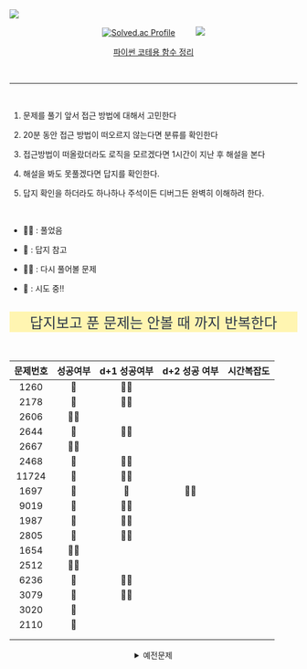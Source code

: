 <img src="https://capsule-render.vercel.app/api?type=waving&color=auto&height=200&section=header&text=PS&fontSize=90" />


<div align="center">

[![Solved.ac Profile](http://mazassumnida.wtf/api/v2/generate_badge?boj=gorchid)](https://solved.ac/gorchid/) 　　  <img src="http://mazandi.herokuapp.com/api?handle=gorchid&theme=dark"/>

<a href="https://pentagonal-sapphire-668.notion.site/a25aafd45adc42649f872322472c9511"> 파이썬 코테용 함수 정리 </a>

<br>
</div>

<hr>

<br>

1. 문제를 풀기 앞서 접근 방법에 대해서 고민한다

2. 20분 동안 접근 방법이 떠오르지 않는다면 분류를 확인한다

3. 접근방법이 떠올랐더라도 로직을 모르겠다면 1시간이 지난 후 해설을 본다

4. 해설을 봐도 못풀겠다면 답지를 확인한다.

5. 답지 확인을 하더라도 하나하나 주석이든 디버그든 완벽히 이해하려 한다.

<br>



-  🙆‍♂️ : 풀었음

-  🙆 : 답지 참고

-  🤦‍♂️ : 다시 풀어볼 문제

-  💩 : 시도 중!!

<br/>



<div align="center">


<div style="color:#2D3748; background-color: #fff5b1; font-size:25px">
답지보고 푼 문제는 안볼 때 까지 반복한다
</div> 

<br/>
<br/>

| 문제번호 | 성공여부 | d+1 성공여부 | d+2 성공 여부 | 시간복잡도 |
| :---: | :---: | :---: | :---: | :---: |
| 1260 | 🙆 | 🙆‍♂️ |  |  |
| 2178 | 🙆 | 🙆‍♂️ |  |  |
| 2606 | 🙆‍♂️ |  |  |  |
| 2644 | 🙆 | 🙆‍♂️ |  |  |
| 2667 | 🙆‍♂️ |  |  |  |
| 2468 | 🙆 | 🙆‍♂️ |  |  |
| 11724 | 🙆 | 🙆‍♂️ |  |  |
| 1697 | 🙆 | 🙆 | 🙆‍♂️ |  |
| 9019 | 🙆 | 🙆‍♂️ |  |  |
| 1987 | 🙆 | 🙆‍♂️ |  |  |
| 2805 | 🙆 | 🙆‍♂️ |  |  |
| 1654 | 🙆‍♂️ |  |  |  |
| 2512 | 🙆‍♂️ |  |  |  |
| 6236 | 🙆 | 🙆‍♂️ |  |  |
| 3079 | 🙆 | 🙆‍♂️ |  |  |
| 3020 | 🙅 |  |  |  |
| 2110 | 🙆 |  |  |  |
|  |  |  |  |  |
|  |  |  |  |  |


<details>
<summary>예전문제</summary>

| 문제번호 | 성공여부 | d+1 성공여부 | d+2 성공 여부 | 시간복잡도 |
| :---: | :---: | :---: | :---: | :---: |
| Programmers |  |  |  |  |
| 달리기경주 | 🙆 | 🙆‍♂️ |  |  |
| 조건에 부합하는 중고거래 댓글 조회하기 (SQL) | 🙆‍♂️ |  |  |  |
| 바탕화면 정리 | 🙆‍♂️ |  |  |  |
| 덧칠하기 | 🙆‍♂️ |  |  |  |
| 대충 만든 자판 | 🙆‍♂️ |  |  |  |
| 카드 뭉치 | 🙆‍♂️ |  |  |  |
| 둘만의 암호 | ❌ | 🙆‍♂️ |  |  |
| 푸드 파이트 대회 | 🙆‍♂️ |  |  |  |
| 옹알이(2) | 🙆 |  |  |  |
| 콜라 문제 | 🙆‍♂️ |  |  |  |
|  |  |  |  |  |
|  |  |  |  |  |
| :---: | :---: | :---: | :---: | :---: |
| Dynamic Programming |  |  |  |  |
| 2748 | 🙆‍♂️ |  |  |  |
| 1463 | 🙆‍♂️ |  |  |  |
| 9095 | 🙆‍♂️ |  |  |  |
| 2579 | 🙆 | 🙆‍♂️ |  |  |
| 11726 (study) | 🙆‍♂️ | 🙆‍♂️ |  |  |
| 11722 | 🙆 | 🙆‍♂️ |  |  |
| 15486(study) | 🙆‍♂️ (🤦‍♂️) |  |  |  |
| 11066(study) | 💩 |  |  |  |
| 1520 | 🙆 | 🙆‍♂️(🤦‍♂️) |  |  |
| 11049(study) | 💩 |  |  |  |
| 9465 | 🙆 | 🙆‍♂️ |  |  |
|  | 🙆 |  |  |  |
|:---:|:---:|:---:|:---:|:---:|
| Sort |  |  |  |  |
| 2587 | 🙆‍♂️ |  |  |  |
| 2750 | 🙆‍♂️ |  |  |  |
| 25305 | 🙆‍♂️ |  |  |  |
| 2751 | 🙆‍♂️ |  |  | 퀵정렬로 다시 풀 것 |
| 10989 | 🙆 | 🙆‍♂️ |  |  |
| 2108 | 🙆‍♂️ |  |  |  |
| 1427 | 🙆‍♂️ |  |  |  |
| 11650 | 🙆‍♂️ |  |  |  |
| 11651 | 🙆‍♂️ |  |  |  |
| 1181 | 🙆‍♂️ |  |  |  |
| 10814 | 🙆‍♂️ |  |  |  |
| 18870 | 🙆 | 🙆 | 🙆‍♂️ |  |
| :---: | :---: | :---: | :---: | :---: |
| Binary Search |  |  |  |  |
| 1654(study) | 🙆‍♂️ |  |  |  |
| 2805(study) | 🙆‍♂️ |  |  |  |
| 1920(재귀), (반복) | 🙆 | 🙆‍♂️ |  | O(logn) |
| 10816 | 🙆 | 🙆 | 🙆‍♂️ |  |
| 2110 | 🙆 | 🙆 | 🙆‍♂️ |  |
| 1300 | 🙆 | 🙆 | 🙆‍♂️ |  |
| 12015 | 🙆 | 🙆‍♂️ |  |  |
| 2512 | 🙆‍♂️ |  |  |  |
| 3079 | 🙆 | 🙆‍♂️ |  |  |
| 6236 | 🙆 | 🙆 | 🙆 |  |
| 3020 | 💩 |  |  |  |
| 1939 | 🙆 | 🙆‍♂️(그래도 다시풀자) | 🙆‍♂️ |  |
| 7795(study) | 🙆 | 🙆‍♂️ |  |  |
| 1561 | 🙆 | 🙆 | 🙆‍♂️ |  |
| :---: | :---: | :---: | :---: | :---: |
| Math |  |  |  |  |
| 8393 | 🙆‍♂️ |  |  |  |
| 2609 | 🙆‍♂️ | 🙆‍♂️ |  |  |
| 11653 | 🙆 | 🙆‍♂️ | 🙆‍♂️ |  |
| 1978 | 🙆‍♂️ |  |  |  |
| 1929 (에라토스테네스) | 🙆 | 🙆‍♂️ | 🙆‍♂️ |  |
| 4948 | 🙆‍♂️  | 🙆‍♂️ | 🙆‍♂️ |  |
| 2407 | 🙆 | 🙆‍♂️ |  |  |
| 15649 (백트래킹) | 🙆 | 🙆‍♂️ | 🙆‍♂️ |  |
| 15650 (백트래킹) | 🙆 | 🙆‍♂️ |  |  |
| 9020 (에라토스테네스) | 🙆 | 🙆 | 🙆‍♂️ |  |
| 10974 (백트래킹) | 🙆‍♂️ |  |  |  |
| 6603 (백트래킹) 22/12/29, 23/01/07 | 🙆 | 🙆 | 🙆  |
| 1182 23/01/07 | 🙅‍♂️ | 🙆 | 🙆 |  |
| 6588 (에라토스테네스) 22/12/30 | 🙆 | 🙆 | 🙆‍♂️ |  |
| 17103 (에라토스테네스) 23/01/05 | 🙆‍♂️ |  |  |  |
| :---: | :---: | :---: | :---: | :---: |
| DataStructure |  |  |  |  |
| 10828 (스택) 23/01/30 | 🙆 | 🙆‍♂️ |  |  |
| 9012 (스택) 23/01/31 | 🙆 | 🙆 | 🙆‍♂️  |  |
| 10773 (스택) 23/01/31 | 🙆‍♂️ |  |  |  |
| 1935 (스택) 23/02/01 | 🙆‍♂️ |  |  |  |
| 1406 (LinkedList) 23/02/07 | 🙆 | 🙆‍♂️ |  |  |
| 1874 스택 23/02/02 | 🙆 | 🙆 | 🙆‍♂️ |  |
| 10799 스택 23/02/02 | 🙆 | 🙆‍♂️ |  |  |
| 2493 스택 23/02/03 | 🙆 | 🙆‍♂️ |  |  |
| 10845 큐 구현 23/02/03 | 🙆‍♂️ | 🙆‍♂️ |  |  |
| 18258 큐 구현 23/02/03 | 🙆‍♂️ | 🙆‍♂️ |  |  |
| 2164 큐 23/02/03 | 🙆‍♂️ | 🙆‍♂️ |  |  |
| 10866 덱 | 🙆‍♂️ |  |  |  |
| 1021 덱 | 🙆‍♂️ |🙆‍♂️|  |  |
| 1966 덱 | 🙆‍♂️ |  |  |  | 
| 11866 덱 | 🙆‍♂️ |  |  |  |
| 1927 힙 | 🙆‍♂️ |  |  |  |
| :---: | :---: | :---: | :---: | :---: |
| Greedy |  |  |  |  |
| 11399 (study) | 🙆‍♂️ (🤦‍♂️) | 🙆‍♂️ |  |  |
| 1931 (study) | 🙆‍♂️ (🤦‍♂️) | 🙆‍♂️ |  |  |
| 11047 | 🙆‍♂️ |  |  |  |
| 2875 | 🙆 | 🙆‍♂️ |  |  |
| 10610 | 🙆‍♂️ |  |  |  |
| 2217 | 🙆 | 🙆‍♂️ |  |  |
| 1541 | 🙆 | 🙆‍♂️ |  |  |
| 13458 | 🙆 | 🙆‍♂️ |  |  |
| 4796 | 🙆 | 🙆‍♂️ |  |  |
| 1946 | 🙆 | 🙆 | 🙆‍♂️ |  |
| 12845 | 🙆‍♂️ |  |  |  |
| 11000 | 🙆 | 🙆‍♂️ | 🙆‍♂️ |  |
| 1969 | 🙆 | 🙆‍♂️ |  |  |
| 13305 | 🙆 | 🙆‍♂️ |  | O(n) |
| 1744 | 🙆 | 🙆‍♂️ | 🙆 | O(nlogn) |
| 1049 | 🙆‍♂️ |  |  | O(n) |
| 5585 | 🙆‍♂️ |  |  | O(n) |
| 1911 | 🙆‍♂️ |  |  | O(nlogn) |
| 1543 | 🙆 | 🙆‍♂️ |  | O(n) |
| 1459 | 🙆‍♂️ |  |  | O(1) |
| 2012 | 🙆‍♂️ |  |  | O(n) |
| 2212 | 🙆‍♂️ |  |  | O(nlogn) |
| 13164 | 🙆‍♂️ |  |  | O(nlogn) |
| 12018 | 🙆‍♂️ |  |  | O(n^2logn) |
| 11501 | 🙆 |  |  |  |
| 2847 | 🙆‍♂️ |  |  |  |
| 1439 | 🙆 | 🙆‍♂️ |  |  |
| 2170 | 🙆 | 🙆‍♂️ |  |  |
|  |  |  |  |  |
| :---: | :---: | :---: | :---: | :---: |
| DFS/BFS |  |  |  |  |
| 1260(study) | 🙆 | 🙆 | 🙆‍♂️ | dfs,bfs 외울때까지 반복할 것 |
| 2178(study) | 🙆 | 🙆 | 🙆‍♂️ | dfs,bfs 이해를 못하면 외우기라도 하자 |
| 2667(dfs로도 풀어볼 것) | 🙆 | 🙆‍♂️ |  | O(n^3)인거같긴 한데;;;; |
| 2606(dfs로도 풀어볼 것) | 🙆‍♂️ |  |  |  |
| 2644 | 🙆 | 🙆‍♂️ |  | O(n) |
| 7576(study) | 🙆‍♂️ |  |  | O(n^3) |
| 2468 | 🙆 | 🙆‍♂️ |  |  |
| 10451 | 🙆 | 🙆‍♂️ |  |  |
| 11724 | 🙆‍♂️ |  |  |  |
| 1389 | 🙆‍♂️ |  |  |  |
| 7569(3차원 토마토) | 🙆 | 🙆‍♂️ |  |  |
| 1697 | 🙆 | 🙆‍♂️ |  |  |
| 5014 | 🙆‍♂️ |  |  |  |
| :---: | :---: | :---: | :---: | :---: |
|  |  |  |  |  |
|  |  |  |  |  |
|  |  |  |  |  |
|  |  |  |  |  |
| :---: | :---: | :---: | :---: | :---: |
| 해결중인 문제 |  |  |  |  |
| 1700 | 💩 |  |  |  |
|  |  |  |  |  |
| 2109 | 💩 |  |  |  |
| 10451 | 💩 |  |  |  |
| 16236 | 💩 |  |  |  |
|  |  |  |  |  |
|  |  |  |  |  |

</details>
</div>
